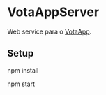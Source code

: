 # VotaAppServer

Web service para o [VotaApp](https://github.com/thecobra159/VotaAPP/tree/develop).

## Setup

  npm install

  npm start


